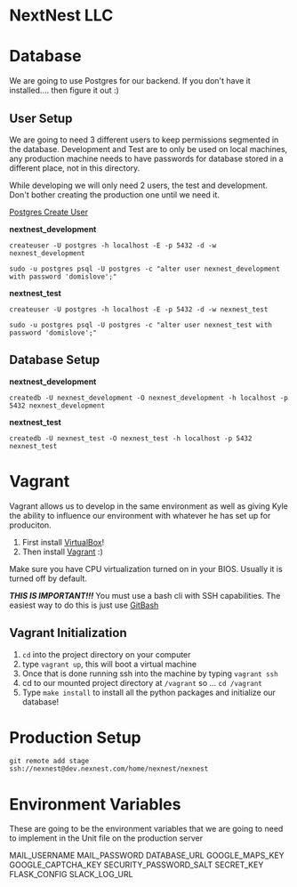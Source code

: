 # NextNest LLC

Database
======
We are going to use Postgres for our backend. If you don't have it installed.... then figure it out :)

## User Setup
We are going to need 3 different users to keep permissions segmented in the database. Development and Test are to only be used on local machines, any production machine needs to have passwords for database stored in a different place, not in this directory.

While developing we will only need 2 users, the test and development. Don't bother creating the production one until we need it.

[Postgres Create User](https://www.postgresql.org/docs/current/static/app-createuser.html)

**nextnest_development**

`createuser -U postgres -h localhost -E -p 5432 -d -w nexnest_development`

`sudo -u postgres psql -U postgres -c "alter user nexnest_development with password 'domislove';"`

**nextnest_test**

`createuser -U postgres -h localhost -E -p 5432 -d -w nexnest_test`

`sudo -u postgres psql -U postgres -c "alter user nexnest_test with password 'domislove';"`

## Database Setup

**nextnest_development**

`createdb -U nexnest_development -O nexnest_development -h localhost -p 5432 nexnest_development`

**nextnest_test**

`createdb -U nexnest_test -O nexnest_test -h localhost -p 5432 nexnest_test`

Vagrant
=======
Vagrant allows us to develop in the same environment as well as giving Kyle the ability to influence our environment with whatever he has set up for produciton.

1. First install [VirtualBox](https://www.virtualbox.org/wiki/Downloads)!
2. Then install [Vagrant](https://www.vagrantup.com/downloads.html) :)

Make sure you have CPU virtualization turned on in your BIOS. Usually it is turned off by default.

***THIS IS IMPORTANT!!!*** You must use a bash cli with SSH capabilities. The easiest way to do this is just use [GitBash](https://git-scm.com/downloads)

## Vagrant Initialization
1. `cd` into the project directory on your computer
2. type `vagrant up`, this will boot a virtual machine
3. Once that is done running ssh into the machine by typing `vagrant ssh`
4. cd to our mounted project directory at `/vagrant` so ... `cd /vagrant`
5. Type `make install` to install all the python packages and initialize our database!


Production Setup
======
`git remote add stage ssh://nexnest@dev.nexnest.com/home/nexnest/nexnest`



Environment Variables
======
These are going to be the environment variables that we are going to need to implement in the Unit file on the production server

MAIL_USERNAME
MAIL_PASSWORD
DATABASE_URL
GOOGLE_MAPS_KEY
GOOGLE_CAPTCHA_KEY
SECURITY_PASSWORD_SALT
SECRET_KEY
FLASK_CONFIG
SLACK_LOG_URL

